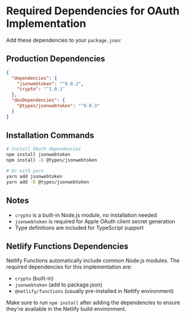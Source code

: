 # Required Dependencies for OAuth Implementation

Add these dependencies to your `package.json`:

## Production Dependencies

```json
{
  "dependencies": {
    "jsonwebtoken": "^9.0.2",
    "crypto": "^1.0.1"
  },
  "devDependencies": {
    "@types/jsonwebtoken": "^9.0.3"
  }
}
```

## Installation Commands

```bash
# Install OAuth dependencies
npm install jsonwebtoken
npm install -D @types/jsonwebtoken

# Or with yarn
yarn add jsonwebtoken
yarn add -D @types/jsonwebtoken
```

## Notes

- `crypto` is a built-in Node.js module, no installation needed
- `jsonwebtoken` is required for Apple OAuth client secret generation
- Type definitions are included for TypeScript support

## Netlify Functions Dependencies

Netlify Functions automatically include common Node.js modules. The required dependencies for this implementation are:

- `crypto` (built-in)
- `jsonwebtoken` (add to package.json)
- `@netlify/functions` (usually pre-installed in Netlify environment)

Make sure to run `npm install` after adding the dependencies to ensure they're available in the Netlify build environment.
